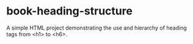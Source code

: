 # book-heading-structure
A simple HTML project demonstrating the use and hierarchy of heading tags from &lt;h1> to &lt;h6>.
